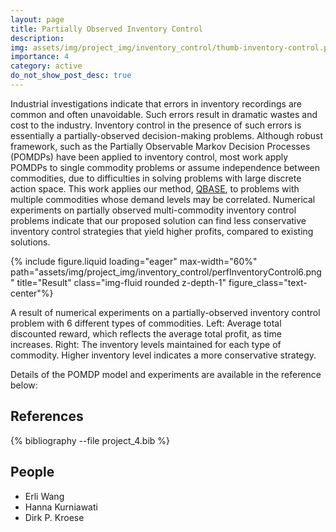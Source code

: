 ```yaml
---
layout: page
title: Partially Observed Inventory Control
description:
img: assets/img/project_img/inventory_control/thumb-inventory-control.png
importance: 4
category: active
do_not_show_post_desc: true
---
```


<p class="text-justify">
Industrial investigations indicate that errors in inventory recordings are common and often unavoidable. Such errors result in dramatic wastes and cost to the industry. Inventory control in the presence of such errors is essentially a partially-observed decision-making problems. Although robust framework, such as the Partially Observable Markov Decision Processes (POMDPs) have been applied to inventory control, most work apply POMDPs to single commodity problems or assume independence between commodities, due to difficulties in solving problems with large discrete action space. This work applies our method, <a target="_blank" href="/papers/icaps18_qbase.pdf" >QBASE</a>, to problems with multiple commodities whose demand levels may be correlated. Numerical experiments on partially observed multi-commodity inventory control problems indicate that our proposed solution can find less conservative inventory control strategies that yield higher profits, compared to existing solutions.
</p>


{% include figure.liquid loading="eager" max-width="60%" path="assets/img/project_img/inventory_control/perfInventoryControl6.png" title="Result" class="img-fluid rounded z-depth-1" figure_class="text-center"%}

<div class="caption">
    A result of numerical experiments on a partially-observed inventory control problem with 6 different types of commodities. Left: Average total discounted reward, which reflects the average total profit, as time increases. Right: The inventory levels maintained for each type of commodity. Higher inventory level indicates a more conservative strategy.
</div>

<p class="text-justify">
Details of the POMDP model and experiments are available in the reference below:
</p>

<h2> References </h2>

<div class="publications">
   {% bibliography --file project_4.bib %}
</div>

<h2> People </h2>
<ul>
    <li>Erli Wang</li>
    <li>Hanna Kurniawati</li>
    <li>Dirk P. Kroese</li>
</ul>
